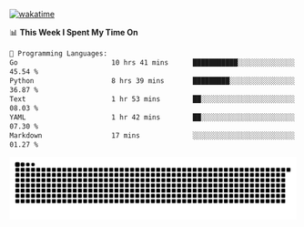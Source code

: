 [![wakatime](https://wakatime.com/badge/user/384f91c6-4eee-411f-8f3b-1b691f58a544.svg)](https://wakatime.com/@384f91c6-4eee-411f-8f3b-1b691f58a544)

<!--START_SECTION:waka-->
📊 **This Week I Spent My Time On** 

```text
💬 Programming Languages: 
Go                       10 hrs 41 mins      ███████████░░░░░░░░░░░░░░   45.54 % 
Python                   8 hrs 39 mins       █████████░░░░░░░░░░░░░░░░   36.87 % 
Text                     1 hr 53 mins        ██░░░░░░░░░░░░░░░░░░░░░░░   08.03 % 
YAML                     1 hr 42 mins        ██░░░░░░░░░░░░░░░░░░░░░░░   07.30 % 
Markdown                 17 mins             ░░░░░░░░░░░░░░░░░░░░░░░░░   01.27 % 
```


<!--END_SECTION:waka-->

<picture>
  <source media="(prefers-color-scheme: dark)" srcset="https://raw.githubusercontent.com/fuwx295/fuwx295/output/github-contribution-grid-snake-dark.svg">
  <source media="(prefers-color-scheme: light)" srcset="https://raw.githubusercontent.com/fuwx295/fuwx295/output/github-contribution-grid-snake.svg">
  <img alt="github contribution grid snake animation" src="https://raw.githubusercontent.com/fuwx295/fuwx295/output/github-contribution-grid-snake.svg">
</picture>
